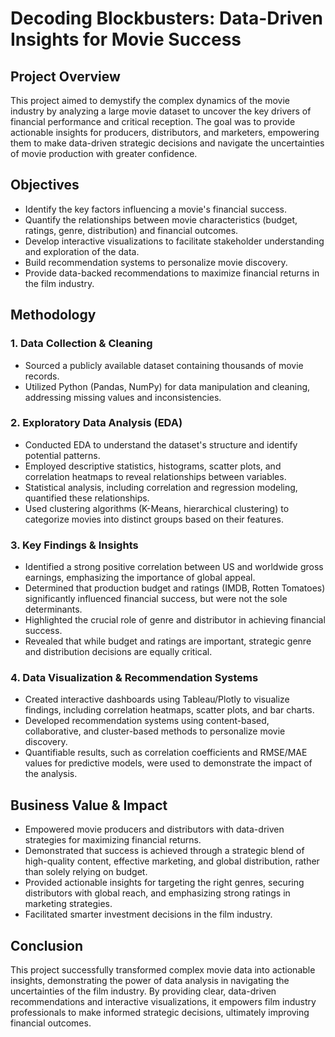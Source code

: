 # Decoding Blockbusters: Data-Driven Insights for Movie Success

## Project Overview

This project aimed to demystify the complex dynamics of the movie industry by analyzing a large movie dataset to uncover the key drivers of financial performance and critical reception. The goal was to provide actionable insights for producers, distributors, and marketers, empowering them to make data-driven strategic decisions and navigate the uncertainties of movie production with greater confidence.

## Objectives

* Identify the key factors influencing a movie's financial success.
* Quantify the relationships between movie characteristics (budget, ratings, genre, distribution) and financial outcomes.
* Develop interactive visualizations to facilitate stakeholder understanding and exploration of the data.
* Build recommendation systems to personalize movie discovery.
* Provide data-backed recommendations to maximize financial returns in the film industry.

## Methodology

### 1. Data Collection & Cleaning

* Sourced a publicly available dataset containing thousands of movie records.
* Utilized Python (Pandas, NumPy) for data manipulation and cleaning, addressing missing values and inconsistencies.

### 2. Exploratory Data Analysis (EDA)

* Conducted EDA to understand the dataset's structure and identify potential patterns.
* Employed descriptive statistics, histograms, scatter plots, and correlation heatmaps to reveal relationships between variables.
* Statistical analysis, including correlation and regression modeling, quantified these relationships.
* Used clustering algorithms (K-Means, hierarchical clustering) to categorize movies into distinct groups based on their features.

### 3. Key Findings & Insights

* Identified a strong positive correlation between US and worldwide gross earnings, emphasizing the importance of global appeal.
* Determined that production budget and ratings (IMDB, Rotten Tomatoes) significantly influenced financial success, but were not the sole determinants.
* Highlighted the crucial role of genre and distributor in achieving financial success.
* Revealed that while budget and ratings are important, strategic genre and distribution decisions are equally critical.

### 4. Data Visualization & Recommendation Systems

* Created interactive dashboards using Tableau/Plotly to visualize findings, including correlation heatmaps, scatter plots, and bar charts.
* Developed recommendation systems using content-based, collaborative, and cluster-based methods to personalize movie discovery.
* Quantifiable results, such as correlation coefficients and RMSE/MAE values for predictive models, were used to demonstrate the impact of the analysis.

## Business Value & Impact

* Empowered movie producers and distributors with data-driven strategies for maximizing financial returns.
* Demonstrated that success is achieved through a strategic blend of high-quality content, effective marketing, and global distribution, rather than solely relying on budget.
* Provided actionable insights for targeting the right genres, securing distributors with global reach, and emphasizing strong ratings in marketing strategies.
* Facilitated smarter investment decisions in the film industry.

## Conclusion

This project successfully transformed complex movie data into actionable insights, demonstrating the power of data analysis in navigating the uncertainties of the film industry. By providing clear, data-driven recommendations and interactive visualizations, it empowers film industry professionals to make informed strategic decisions, ultimately improving financial outcomes.
